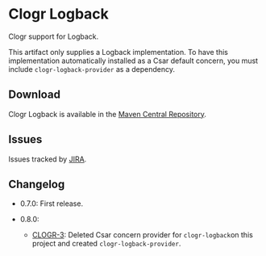 # Clogr Logback

Clogr support for Logback.

This artifact only supplies a Logback implementation. To have this implementation automatically installed as a Csar default concern, you must include `clogr-logback-provider` as a dependency.

## Download

Clogr Logback is available in the [Maven Central Repository](https://search.maven.org/#search%7Cga%7C1%7Cg%3A%22io.clogr%22%20AND%20a%3A%22clogr-logback%22).

## Issues

Issues tracked by [JIRA](https://globalmentor.atlassian.net/projects/CLOGR).

## Changelog

- 0.7.0: First release.

- 0.8.0:
	* [CLOGR-3](https://globalmentor.atlassian.net/browse/CLOGR-3): Deleted Csar concern provider for `clogr-logback`on this project and created `clogr-logback-provider`.